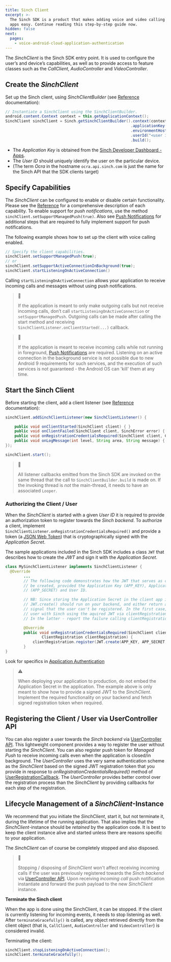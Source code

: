 ```yaml
---
title: Sinch Client
excerpt: >-
  The Sinch SDK is a product that makes adding voice and video calling to mobile
  apps easy. Continue reading this step-by-step guide now.
hidden: false
next:
  pages:
    - voice-android-cloud-application-authentication
---
```


The _SinchClient_ is the Sinch SDK entry point. It is used to configure the user’s and device’s capabilities, as well as to provide access to feature classes such as the _CallClient_, _AudioController_ and _VideoController_.

## Create the _SinchClient_

Set up the Sinch client, using _SinchClientBuilder_ (see [Reference](https://sinch.github.io/docs/voice/voice-for-android-cloud/reference/com/sinch/android/rtc/SinchClientBuilder.html) documentation):

```java
// Instantiate a SinchClient using the SinchClientBuilder.
android.content.Context context = this.getApplicationContext();
SinchClient sinchClient = Sinch.getSinchClientBuilder().context(context)
                                                       .applicationKey("<application key>")
                                                       .environmentHost("ocra.api.sinch.com")
                                                       .userId("<user id>")
                                                       .build();
```

* The _Application Key_ is obtained from the [Sinch Developer Dashboard - Apps](https://portal.sinch.com/#/apps). 
* The _User ID_ should uniquely identify the user on the particular device.
* (The term _Ocra_ in the hostname `ocra.api.sinch.com` is just the name for the Sinch API that the SDK clients target)

## Specify Capabilities

The _SinchClient_ can be configured to enable or disable certain functionality. Please see the [Reference](reference\index.html?com\sinch\android\rtc\SinchClient.html) for a comprehensive description of each capability. To enable support for _push notifications_, use the method `sinchClient.setSupportManagedPush(true)`. Also see [Push Notifications](doc:voice-android-cloud-push-notifications) for additional steps that are required to fully implement support for push notifications.

The following example shows how to set up the client with voice calling enabled.

```java
// Specify the client capabilities.
sinchClient.setSupportManagedPush(true);
// or
sinchClient.setSupportActiveConnectionInBackground(true);
sinchClient.startListeningOnActiveConnection()
```

Calling `startListeningOnActiveConnection` allows your application to receive incoming calls and messages without using push notifications.

> 📘
>
> If the application is meant to only make outgoing calls but not receive incoming calls, don’t call `startListeningOnActiveConnection` or `setSupportManagedPush`. Outgoing calls can be made after calling the start method and receiving `SinchClientListener.onClientStarted(...)` callback.

> 📘
>
> If the application is meant to receive incoming calls while not running in foreground, [Push Notifications](doc:voice-android-cloud-push-notifications) are required. Listening on an active connection in the background service is not possible due to new Android 9 requirements for such services, and the execution of such services is not guaranteed - the Android OS can 'kill' them at any time.

## Start the Sinch Client

Before starting the client, add a client listener (see [Reference](reference\com\sinch\android\rtc\SinchClientListener.html) documentation):

```java
sinchClient.addSinchClientListener(new SinchClientListener() {

    public void onClientStarted(SinchClient client) { }
    public void onClientFailed(SinchClient client, SinchError error) { }
    public void onRegistrationCredentialsRequired(SinchClient client, ClientRegistration registrationCallback) { }
    public void onLogMessage(int level, String area, String message) { }
});

sinchClient.start();
```

> 📘
>
> All listener callbacks emitted from the Sinch SDK are invoked on the same thread that the call to `SinchClientBuilder.build` is made on. If the invoking thread is _not_ the main-thread, it needs to have an associated `Looper`.

### Authorizing the Client / User

When the _SinchClient_ is started with a given _User ID_ it is required to provide an authorization token to register towards the _Sinch backend_. To authorize a client, implement `SinchClientListener.onRegistrationCredentialsRequired()` and provide a token (a [JSON Web Token](https://jwt.io/)) that is cryptographically signed with the _Application Secret_. 

The sample applications included in the Sinch SDK includes a class `JWT` that describes how to create the _JWT_ and sign it with the _Application Secret_.

```java
class MySinchClientListener implements SinchClientListener {
  @Override
        ...
        // The following code demonstrates how the JWT that serves as credential should
        // be created, provided the Application Key (APP_KEY), Application Secret
        // (APP_SECRET) and User ID.

        // NB: Since storing the Application Secret in the client app is not safe,
        // JWT.create() should run on your backend, and either return a valid JWT or
        // signal that the user can't be registered. In the first case, register the
        // user with Sinch using the aquired JWT via clientRegistration.register(...).
        // In the latter - report the failure calling clientRegistration.registerFailed()

        @Override
        public void onRegistrationCredentialsRequired(SinchClient client,
                ClientRegistration clientRegistration) {
            clientRegistration.register(JWT.create(APP_KEY, APP_SECRET, client.getLocalUserId()));
        }
}
```

Look for specifics in [Application Authentication](doc:voice-android-cloud-application-authentication)

> ⚠
>
> When deploying your application to production, do not embed the Application Secret in the application. The example above is only meant to show how to provide a signed JWT to the _SinchClient_. Implement the required functionality on your backend and fetch signed registration token when required.

## Registering the Client / User via UserController API

You can also register a user towards the _Sinch backend_ via [UserController API](doc:voice-android-cloud-user-controller). This lightweight component provides a way to register the user without starting the _SinchClient_. You can also register push token for _Managed Push_ to receive incoming calls even when the application is closed/in background. The _UserController_ uses the very same authentication scheme as the _SinchClient_ based on the signed JWT registration token that you provide in response to _onRegistrationCredentialsRequired()_ method of [UserRegistrationCallback](reference\com\sinch\android\rtc\UserRegistrationCallback.html). The _UserController_ provides better control over the registration process than the _SinchClient_ by providing callbacks for each step of the registration.

## Lifecycle Management of a _SinchClient_-Instance

We recommend that you initiate the _SinchClient_, start it, but not terminate it, during the lifetime of the running application. That also implies that the _SinchClient_-instance should be _retained_ by the application code. It is best to keep the client instance alive and started unless there are reasons specific to your application. 

The _SinchClient_ can of course be completely stopped and also disposed. 

> 📘
>
> Stopping / disposing of _SinchClient_ won't affect receiving incoming calls if the user was previously registered towards the _Sinch backend_ via [UserController API](doc:voice-android-cloud-user-controller). Upon receiving _incoming call_ push notification instantiate and forward the push payload to the new _SinchClient_ instance. 

**Terminate the Sinch client**

When the app is done using the SinchClient, it can be stopped. If the client is currently listening for incoming events, it needs to stop listening as well. After `terminateGracefully()` is called, any object retrieved directly from the client object (that is, `CallClient`, `AudioController` and `VideoController`) is considered invalid.

Terminating the client:

```java
sinchClient.stopListeningOnActiveConnection();
sinchClient.terminateGracefully();
```
